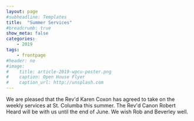 ```yaml
---
layout: page
#subheadline: Templates
title:  "Summer Services"
#breadcrumb: true
show_meta: false
categories:
    - 2019
tags:
    - frontpage
#header: no
#image:
#    title: article-2019-wpcu-poster.png
#    caption: Open House Flyer
#    caption_url: http://unsplash.com
---
```

We are pleased that the Rev'd Karen Coxon has agreed to take on the weekly services at St. Columba this summer.  The Rev'd Canon Robert Heard will be with us until the end of June.  We wish Rob and Beverley well.  

